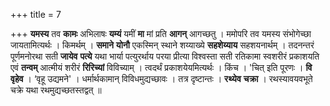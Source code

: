 +++
title = 7

+++
**यमस्य** तव **कामः** अभिलाषः **यम्यं** यमीं **मा** मां प्रति **आगन्** आगच्छतु । ममोपरि तव यमस्य संभोगेच्छा जायतामित्यर्थः । किमर्थम् । **समाने** **योनौ** एकस्मिन् स्थाने शय्याख्ये **सहशेय्याय** सहशयनार्थम् । तदनन्तरं पूर्णमनोरथा सती **जायेव** **पत्ये** यथा भार्या पत्युरर्थाय परया प्रीत्या विश्वस्ता सती रतिकामा स्वशरीरं प्रकाशयति एवं **तन्वम्** आत्मीयं शरीरं **रिरिच्यां** विविच्याम् । त्वदर्थं प्रकाशयेयमित्यर्थः । किंच । 'चित् इति पूरणः । **वि** **वृहेव** । ‘वृहू उद्यमने' । धर्मार्थकामान् विविधमुद्यच्छावः । तत्र दृष्टान्तः । **रथ्येव** **चक्रा** । रथस्यावयवभूते चक्रे यथा रथमुद्यच्छतस्तद्वत् ॥